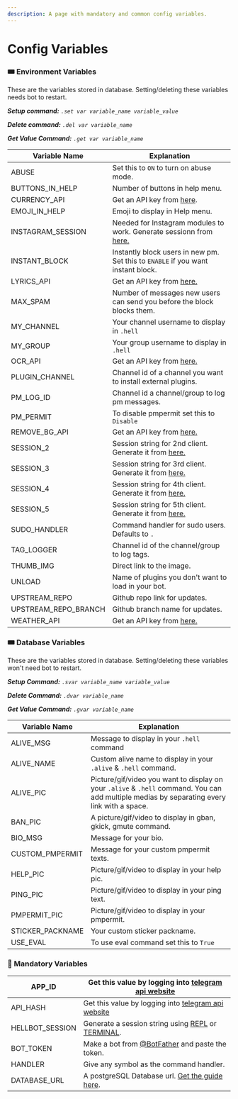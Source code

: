 ```yaml
---
description: A page with mandatory and common config variables.
---
```


# Config Variables

### :tickets: Environment Variables

These are the variables stored in database. Setting/deleting these variables needs bot to restart.

_**Setup command:** `.set var variable_name variable_value`_

_**Delete command:** `.del var variable_name`_

_**Get Value Command:** `.get var variable_name`_

| Variable Name          | Explanation                                                                            |
| ---------------------- | -------------------------------------------------------------------------------------- |
| ABUSE                  | Set this to `ON` to turn on abuse mode.                                                |
| BUTTONS\_IN\_HELP      | Number of buttons in help menu.                                                        |
| CURRENCY\_API          | Get an API key from [here](https://app.exchangerate-api.com/sign-up).                  |
| EMOJI\_IN\_HELP        | Emoji to display in Help menu.                                                         |
| INSTAGRAM\_SESSION     | Needed for Instagram modules to work. Generate sessionn from [here.](broken-reference) |
| INSTANT\_BLOCK         | Instantly block users in new pm. Set this to `ENABLE` if you want instant block.       |
| LYRICS\_API            | Get an API key from [here.](https://genius.com/api-clients)                            |
| MAX\_SPAM              | Number of messages new users can send you before the block blocks them.                |
| MY\_CHANNEL            | Your channel username to display in `.hell`                                            |
| MY\_GROUP              | Your group username to display in `.hell`                                              |
| OCR\_API               | Get an API key from [here.](https://ocr.space/ocrapi/freekey)                          |
| PLUGIN\_CHANNEL        | Channel id of a channel you want to install external plugins.                          |
| PM\_LOG\_ID            | Channel id a channel/group to log pm messages.                                         |
| PM\_PERMIT             | To disable pmpermit set this to `Disable`                                              |
| REMOVE\_BG\_API        | Get an API key from [here.](https://www.remove.bg/api)                                 |
| SESSION\_2             | Session string for 2nd client. Generate it from [here.](../string-session/repl.it.md)  |
| SESSION\_3             | Session string for 3rd client. Generate it from [here.](../string-session/repl.it.md)  |
| SESSION\_4             | Session string for 4th client. Generate it from [here.](../string-session/repl.it.md)  |
| SESSION\_5             | Session string for 5th client. Generate it from [here.](../string-session/repl.it.md)  |
| SUDO\_HANDLER          | Command handler for sudo users. Defaults to `.`                                        |
| TAG\_LOGGER            | Channel id of the channel/group to log tags.                                           |
| THUMB\_IMG             | Direct link to the image.                                                              |
| UNLOAD                 | Name of plugins you don't want to load in your bot.                                    |
| UPSTREAM\_REPO         | Github repo link for updates.                                                          |
| UPSTREAM\_REPO\_BRANCH | Github branch name for updates.                                                        |
| WEATHER\_API           | Get an API key from [here.](https://home.openweathermap.org/api\_keys)                 |

### :tickets: Database Variables

These are the variables stored in database. Setting/deleting these variables won't need bot to restart.

_**Setup Command:** `.svar variable_name variable_value`_

_**Delete Command:** `.dvar variable_name`_

_**Get Value Command:**_ _`.gvar variable_name`_

| Variable Name     | Explanation                                                                                                                                  |
| ----------------- | -------------------------------------------------------------------------------------------------------------------------------------------- |
| ALIVE\_MSG        | Message to display in your `.hell` command                                                                                                   |
| ALIVE\_NAME       | Custom alive name to display in your `.alive` & `.hell` command.                                                                             |
| ALIVE\_PIC        | Picture/gif/video you want to display on your `.alive` & `.hell` command. You can add multiple medias by separating every link with a space. |
| BAN\_PIC          | A picture/gif/video to display in gban, gkick, gmute command.                                                                                |
| BIO\_MSG          | Message for your bio.                                                                                                                        |
| CUSTOM\_PMPERMIT  | Message for your custom pmpermit texts.                                                                                                      |
| HELP\_PIC         | Picture/gif/video to display in your help pic.                                                                                               |
| PING\_PIC         | Picture/gif/video to display in your ping text.                                                                                              |
| PMPERMIT\_PIC     | Picture/gif/video to display in your pmpermit.                                                                                               |
| STICKER\_PACKNAME | Your custom sticker packname.                                                                                                                |
| USE\_EVAL         | To use eval command set this to `True`                                                                                                       |

### :ticket: Mandatory Variables

| APP\_ID          | Get this value by logging into [telegram api website](https://my.telegram.org)                                     |
| ---------------- | ------------------------------------------------------------------------------------------------------------------ |
| API\_HASH        | Get this value by logging into [telegram api website](https://my.telegram.org)                                     |
| HELLBOT\_SESSION | Generate a session string using [REPL](../string-session/repl.it.md) or [TERMINAL](../string-session/terminal.md). |
| BOT\_TOKEN       | Make a bot from [@BotFather](https://t.me/botfather) and paste the token.                                          |
| HANDLER          | Give any symbol as the command handler.                                                                            |
| DATABASE\_URL    | A postgreSQL Database url. [Get the guide here](../database/postgresql.md).                                        |
